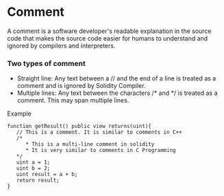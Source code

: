 # Comment

A comment is a software developer's readable explanation in the source code that makes the source code easier for humans to understand and ignored by compilers and interpreters.

### Two types of comment
* Straight line: Any text between a // and the end of a line is treated as a comment and is ignored by Solidity Compiler.
* Multiple lines: Any text between the characters /* and */ is treated as a comment. This may span multiple lines.

Example
```
function getResult() public view returns(uint){
   // This is a comment. It is similar to comments in C++
   /*
      * This is a multi-line comment in solidity
      * It is very similar to comments in C Programming
   */
   uint a = 1;
   uint b = 2;
   uint result = a + b;
   return result;
}
```
